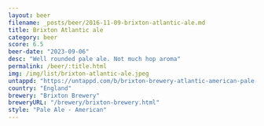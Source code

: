 ```yaml
---
layout: beer
filename: _posts/beer/2016-11-09-brixton-atlantic-ale.md
title: Brixton Atlantic ale
category: beer
score: 6.5
beer-date: "2023-09-06"
desc: "Well rounded pale ale. Not much hop aroma"
permalink: /beer/:title.html
img: /img/list/brixton-atlantic-ale.jpeg
untappd: "https://untappd.com/b/brixton-brewery-atlantic-american-pale-ale/631795"
country: "England"
brewery: "Brixton Brewery"
breweryURL: "/brewery/brixton-brewery.html"
style: "Pale Ale - American"
---
```

